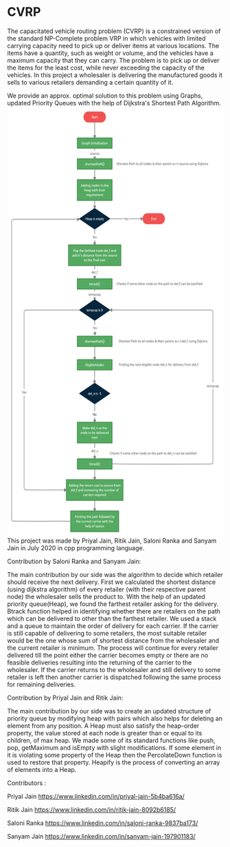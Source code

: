 # CVRP


The capacitated vehicle routing problem (CVRP) is a constrained version of the standard NP-Complete problem VRP in which vehicles with limited carrying capacity need to pick up or deliver items at various locations. The items have a quantity, such as weight or volume, and the vehicles have a maximum capacity that they can carry. The problem is to pick up or deliver the items for the least cost, while never exceeding the capacity of the vehicles. In this project a wholesaler is delivering the manufactured goods it sells to various retailers demanding a certain quantity of it.

We provide an approx. optimal solution to this problem using Graphs, updated Priority Queues with the help of Dijkstra's Shortest Path Algorithm.
<img height = "1000" align = "middle" src = "https://github.com/fab-4/CVRP/blob/24874acf70d470239ecc186b13e3319de14e058a/Flowchart.jpg" />
<br>
This project was made by Priyal Jain, Ritik Jain, Saloni Ranka and Sanyam Jain in July 2020 in cpp programming language.

Contribution by Saloni Ranka and Sanyam Jain:

The main contribution by our side was the algorithm to decide which retailer should receive the next delivery. First we calculated the shortest distance (using dijkstra algorithm) of every retailer (with their respective parent node) the wholesaler sells the product to. With the help of an updated priority queue(Heap), we found the farthest retailer asking for the delivery. Btrack function helped in identifying whether there are retailers on the path which can be delivered to other than the farthest retailer. We used a stack and a queue to maintain the order of delivery for each carrier. If the carrier is still capable of delivering to some retailers, the most suitable retailer would be the one whose sum of shortest distance from the wholesaler and the current retailer is minimum. The process will continue for every retailer delivered till the point either the carrier becomes empty or there are no feasible deliveries resulting into the returning of the carrier to the wholesaler. If the carrier returns to the wholesaler and still delivery to some retailer is left then another carrier is dispatched following the same process for remaining deliveries.


Contribution by Priyal Jain and Ritik Jain: 

The main contribution by our side was to create an updated structure of priority queue by modifying heap with pairs which also helps for deleting an element from any position. A Heap must also satisfy the heap-order property, the value stored at each node is greater than or equal to its children, of max heap. We made some of its standard functions like push, pop, getMaximum and isEmpty with slight modifications. If some element in it is violating some property of the Heap then the PercolateDown function is used to restore that property. Heapify is the process of converting an array of elements into a Heap. 


Contributors :  

Priyal Jain         https://www.linkedin.com/in/priyal-jain-5b4ba616a/ 

Ritik Jain          https://www.linkedin.com/in/ritik-jain-8092b6185/ 

Saloni Ranka        https://www.linkedin.com/in/saloni-ranka-9837ba173/ 

Sanyam Jain         https://www.linkedin.com/in/sanyam-jain-197901183/
